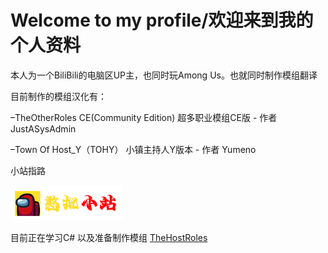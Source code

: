 # Welcome to my profile/欢迎来到我的个人资料

本人为一个BiliBili的电脑区UP主，也同时玩Among Us。也就同时制作模组翻译

目前制作的模组汉化有：

 –TheOtherRoles CE(Community Edition) 超多职业模组CE版 - 作者 JustASysAdmin

 –Town Of Host_Y（TOHY） 小镇主持人Y版本 - 作者 Yumeno

小站指路

  [![LOGO-Group](./Images/LOGO-Group.png)](https://amonguscn.club/)

目前正在学习C# 以及准备制作模组 [TheHostRoles](https://github.com/XiezibanWrite/TheHostRoles)
